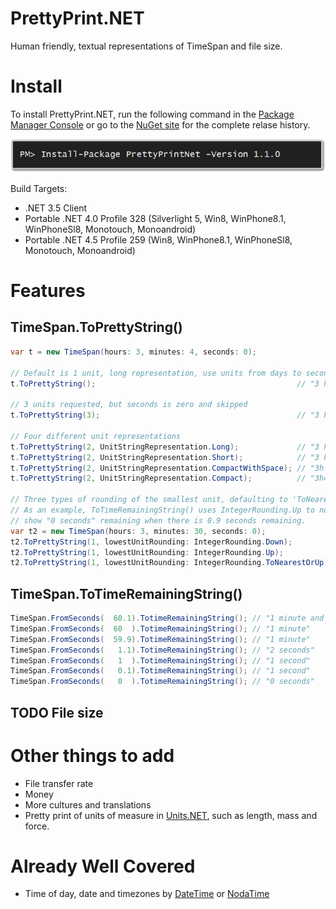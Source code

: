 PrettyPrint.NET
==============

Human friendly, textual representations of TimeSpan and file size.

Install
=======
To install PrettyPrint.NET, run the following command in the [Package Manager Console](http://docs.nuget.org/docs/start-here/using-the-package-manager-console) or go to the [NuGet site](https://www.nuget.org/packages/PrettyPrintNet/) for the complete relase history.

![Install-Package PrettyPrintNet](Docs/Images/install_package_prettyprintnet.png "Install-Package PrettyPrintNet")

Build Targets:
* .NET 3.5 Client
* Portable .NET 4.0 Profile 328 (Silverlight 5, Win8, WinPhone8.1, WinPhoneSl8, Monotouch, Monoandroid)
* Portable .NET 4.5 Profile 259 (Win8, WinPhone8.1, WinPhoneSl8, Monotouch, Monoandroid)

Features
========
## TimeSpan.ToPrettyString()
```csharp
var t = new TimeSpan(hours: 3, minutes: 4, seconds: 0);

// Default is 1 unit, long representation, use units from days to seconds, round smallest unit down
t.ToPrettyString();                                             // "3 hours"

// 3 units requested, but seconds is zero and skipped
t.ToPrettyString(3);                                            // "3 hours and 4 minutes"

// Four different unit representations
t.ToPrettyString(2, UnitStringRepresentation.Long);             // "3 hours and 4 minutes"
t.ToPrettyString(2, UnitStringRepresentation.Short);            // "3 hrs 4 mins"
t.ToPrettyString(2, UnitStringRepresentation.CompactWithSpace); // "3h 4m"
t.ToPrettyString(2, UnitStringRepresentation.Compact);          // "3h4m"

// Three types of rounding of the smallest unit, defaulting to 'ToNearestOrUp'
// As an example, ToTimeRemainingString() uses IntegerRounding.Up to not
// show "0 seconds" remaining when there is 0.9 seconds remaining.
var t2 = new TimeSpan(hours: 3, minutes: 30, seconds: 0);
t2.ToPrettyString(1, lowestUnitRounding: IntegerRounding.Down);          // "3 hours"
t2.ToPrettyString(1, lowestUnitRounding: IntegerRounding.Up);            // "4 hours"
t2.ToPrettyString(1, lowestUnitRounding: IntegerRounding.ToNearestOrUp); // "4 hours"
```

## TimeSpan.ToTimeRemainingString()
```csharp
TimeSpan.FromSeconds(  60.1).TotimeRemainingString(); // "1 minute and 1 second"
TimeSpan.FromSeconds(  60  ).TotimeRemainingString(); // "1 minute"
TimeSpan.FromSeconds(  59.9).TotimeRemainingString(); // "1 minute"
TimeSpan.FromSeconds(   1.1).TotimeRemainingString(); // "2 seconds"
TimeSpan.FromSeconds(   1  ).TotimeRemainingString(); // "1 second"
TimeSpan.FromSeconds(   0.1).TotimeRemainingString(); // "1 second"
TimeSpan.FromSeconds(   0  ).TotimeRemainingString(); // "0 seconds" 
```

## TODO File size
 
Other things to add
===========
* File transfer rate
* Money
* More cultures and translations
* Pretty print of units of measure in [Units.NET](https://www.nuget.org/packages/UnitsNet/), such as length, mass and force.

Already Well Covered
====================
* Time of day, date and timezones by [DateTime](http://msdn.microsoft.com/en-us/library/system.datetime.aspx) or [NodaTime](https://www.nuget.org/packages/NodaTime)
